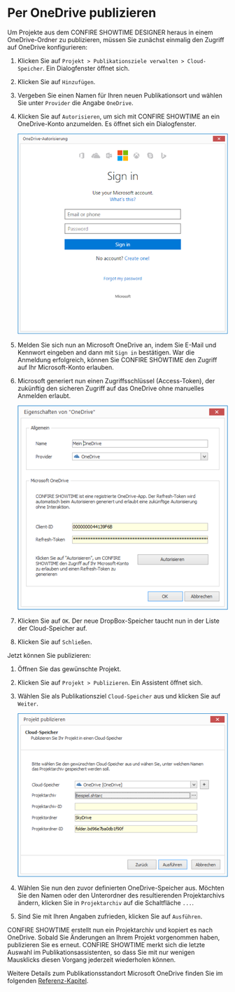# Per OneDrive publizieren

Um Projekte aus dem CONFIRE SHOWTIME DESIGNER heraus in einem OneDrive-Ordner zu publizieren, müssen Sie zunächst einmalig den Zugriff auf OneDrive konfigurieren:

1. Klicken Sie auf `Projekt > Publikationsziele verwalten > Cloud-Speicher`. Ein Dialogfenster öffnet sich.

2. Klicken Sie auf `Hinzufügen`.

3. Vergeben Sie einen Namen für Ihren neuen Publikationsort und wählen Sie unter `Provider` die Angabe `OneDrive`.

4. Klicken Sie auf `Autorisieren`, um sich mit CONFIRE SHOWTIME an ein OneDrive-Konto anzumelden. Es öffnet sich ein Dialogfenster.
   
   ![Anmeldung an OneDrive](../../images/sign-in-onedrive.png)

5. Melden Sie sich nun an Microsoft OneDrive an, indem Sie E-Mail und Kennwort eingeben and dann mit `Sign in` bestätigen. War die Anmeldung erfolgreich, können Sie CONFIRE SHOWTIME den Zugriff auf Ihr Microsoft-Konto erlauben.

6. Microsoft generiert nun einen Zugriffsschlüssel (Access-Token), der zukünftig den sicheren Zugriff auf das OneDrive ohne manuelles Anmelden erlaubt.
   
   ![Dialog zum Hinzufügen eines OneDrive-Speichers](../../images/add-onedrive.png)

7. Klicken Sie auf `OK`. Der neue DropBox-Speicher taucht nun in der Liste der Cloud-Speicher auf.

8. Klicken Sie auf `Schließen`.

Jetzt können Sie publizieren:

1. Öffnen Sie das gewünschte Projekt.

2. Klicken Sie auf `Projekt > Publizieren`. Ein Assistent öffnet sich.

3. Wählen Sie als Publikationsziel `Cloud-Speicher` aus und klicken Sie auf `Weiter`.
   
   ![Publizieren nach OneDrive](../../images/publish-onedrive.png)
   
4. Wählen Sie nun den zuvor definierten OneDrive-Speicher aus. Möchten Sie den Namen oder den Unterordner des resultierenden Projektarchivs ändern, klicken Sie in `Projektarchiv` auf die Schaltfläche `...`.

5. Sind Sie mit Ihren Angaben zufrieden, klicken Sie auf `Ausführen`. 

CONFIRE SHOWTIME erstellt nun ein Projektarchiv und kopiert es nach OneDrive. Sobald Sie Änderungen an Ihrem Projekt vorgenommen haben, publizieren Sie es erneut. CONFIRE SHOWTIME merkt sich die letzte Auswahl im Publikationsassistenten, so dass Sie mit nur wenigen Mausklicks diesen Vorgang jederzeit wiederholen können.

Weitere Details zum Publikationsstandort Microsoft OneDrive finden Sie im folgenden [Referenz-Kapitel](../../reference/publishing/onedrive.md).